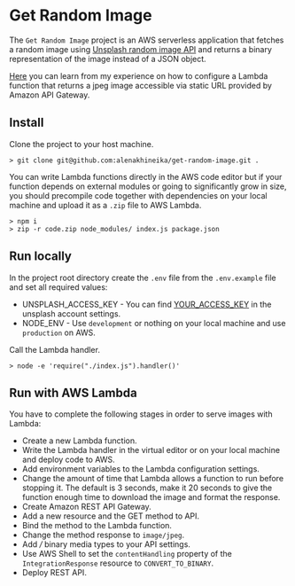 # Get Random Image

The `Get Random Image` project is an AWS serverless application that fetches a random image using [Unsplash random image API](https://unsplash.com/documentation#get-a-random-photo) and returns a binary representation of the image instead of a JSON object.

[Here](https://alena-khineika.medium.com/serve-images-with-aws-lambda-ffd01abae845) you can learn from my experience on how to configure a Lambda function that returns a jpeg image accessible via static URL provided by Amazon API Gateway.

## Install

Clone the project to your host machine.

```
> git clone git@github.com:alenakhineika/get-random-image.git .
```

You can write Lambda functions directly in the AWS code editor but if your function depends on external modules or going to significantly grow in size, you should precompile code together with dependencies on your local machine and upload it as a `.zip` file to AWS Lambda.

```
> npm i
> zip -r code.zip node_modules/ index.js package.json
```

## Run locally

In the project root directory create the `.env` file from the `.env.example` file and set all required values:

- UNSPLASH_ACCESS_KEY - You can find [YOUR_ACCESS_KEY](https://unsplash.com/documentation#authorization) in the unsplash account settings.
- NODE_ENV - Use `development` or nothing on your local machine and use `production` on AWS.

Call the Lambda handler.

```
> node -e 'require("./index.js").handler()'
```

## Run with AWS Lambda

You have to complete the following stages in order to serve images with Lambda:
- Create a new Lambda function.
- Write the Lambda handler in the virtual editor or on your local machine and deploy code to AWS.
- Add environment variables to the Lambda configuration settings.
- Change the amount of time that Lambda allows a function to run before stopping it. The default is 3 seconds, make it 20 seconds to give the function enough time to download the image and format the response.
- Create Amazon REST API Gateway.
- Add a new resource and the GET method to API.
- Bind the method to the Lambda function.
- Change the method response to `image/jpeg`.
- Add */* binary media types to your API settings.
- Use AWS Shell to set the `contentHandling` property of the `IntegrationResponse` resource to `CONVERT_TO_BINARY`.
- Deploy REST API.
